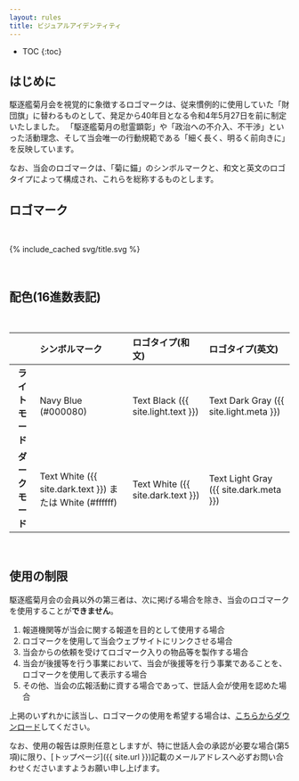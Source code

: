 ```yaml
---
layout: rules
title: ビジュアルアイデンティティ
---
```


- TOC
{:toc}

## はじめに
駆逐艦菊月会を視覚的に象徴するロゴマークは、従来慣例的に使用していた「財団旗」に替わるものとして、発足から40年目となる令和4年5月27日を前に制定いたしました。
「駆逐艦菊月の慰霊顕彰」や「政治への不介入、不干渉」といった活動理念、そして当会唯一の行動規範である「細く長く、明るく前向きに」を反映しています。

なお、当会のロゴマークは、「菊に錨」のシンボルマークと、和文と英文のロゴタイプによって構成され、これらを総称するものとします。

## ロゴマーク

<br />

{% include_cached svg/title.svg %}

<br />

## 配色(16進数表記)

<br />
<div class="scroll" markdown="block">

|                |シンボルマーク|ロゴタイプ(和文)|ロゴタイプ(英文)|
|:--------------:|:-------------|:---------------|:---------------|
|**ライトモード**|Navy Blue (#000080)                                     |Text Black ({{ site.light.text }})|Text Dark Gray ({{ site.light.meta }})|
|**ダークモード**|Text White ({{ site.dark.text }}) または White (#ffffff)|Text White ({{ site.dark.text }}) |Text Light Gray ({{ site.dark.meta }})|

</div>
<br />

## 使用の制限
駆逐艦菊月会の会員以外の第三者は、次に掲げる場合を除き、当会のロゴマークを使用することが**できません**。
1. 報道機関等が当会に関する報道を目的として使用する場合
1. ロゴマークを使用して当会ウェブサイトにリンクさせる場合
1. 当会からの依頼を受けてロゴマーク入りの物品等を製作する場合
1. 当会が後援等を行う事業において、当会が後援等を行う事業であることを、ロゴマークを使用して表示する場合
1. その他、当会の広報活動に資する場合であって、世話人会が使用を認めた場合

上掲のいずれかに該当し、ロゴマークの使用を希望する場合は、[こちらからダウンロード](/assets/svg/logo.svg)してください。

なお、使用の報告は原則任意としますが、特に世話人会の承認が必要な場合(第5項)に限り、[トップページ]({{ site.url }})記載のメールアドレスへ必ずお問い合わせくださいますようお願い申し上げます。
